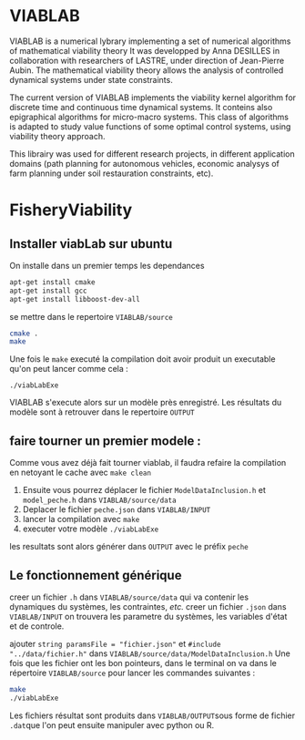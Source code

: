 # VIABLAB
VIABLAB  is a numerical lybrary implementing a set of numerical algorithms of mathematical viability theory
It was developped by Anna DESILLES in collaboration with researchers of LASTRE, under direction of Jean-Pierre Aubin. 
The mathematical viability theory allows the analysis of controlled dynamical systems under state constraints. 

The current version of VIABLAB implements the viability kernel algorithm for discrete time and continuous time dynamical systems. 
It conteins also epigraphical algorithms for micro-macro systems. This class of algorithms is adapted to study value functions of 
some optimal control systems, using viability theory approach. 

This librairy was used for different research projects, in different application domains 
(path planning for autonomous vehicles, economic analysys of farm planning under 
soil restauration constraints, etc). 

# FisheryViability

## Installer viabLab sur ubuntu 

On installe dans un premier temps les dependances 
```bash
apt-get install cmake
apt-get install gcc
apt-get install libboost-dev-all
```

se mettre dans le repertoire `VIABLAB/source`

```bash
cmake .
make
```
Une fois le `make` executé la compilation doit avoir produit un executable qu'on peut lancer comme cela :
```
./viabLabExe 
```
VIABLAB s'execute alors sur un modèle près enregistré. Les résultats du modèle sont à retrouver dans le repertoire `OUTPUT`

## faire tourner un premier modele :

Comme vous avez déjà fait tourner viablab, il faudra refaire la compilation en netoyant le cache avec `make clean`

1. Ensuite vous pourrez déplacer le fichier `ModelDataInclusion.h` et `model_peche.h` dans `VIABLAB/source/data`
2. Deplacer le fichier `peche.json` dans `VIABLAB/INPUT`
3. lancer la compilation avec `make`
4. executer votre modèle `./viabLabExe`

les resultats sont alors générer dans `OUTPUT` avec le préfix `peche`

## Le fonctionnement générique

creer un fichier `.h` dans `VIABLAB/source/data` qui va contenir les dynamiques du systèmes, les contraintes, *etc.*
creer un fichier `.json` dans `VIABLAB/INPUT` on trouvera les parametre du systèmes, les variables d'état et de controle.

ajouter `string paramsFile = "fichier.json"` et `#include "../data/fichier.h"` dans `VIABLAB/source/data/ModelDataInclusion.h`
Une fois que les fichier ont les bon pointeurs, dans le terminal on va dans le répertoire `VIABLAB/source` pour lancer les commandes suivantes :
```bash
make
./viabLabExe 
``` 
Les fichiers résultat sont produits dans `VIABLAB/OUTPUT`sous forme de fichier `.dat`que l'on peut ensuite manipuler avec python ou R. 
